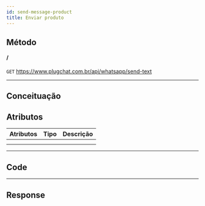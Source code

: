 ```yaml
---
id: send-message-product
title: Enviar produto
---
```


## Método

#### /

`GET` https://www.plugchat.com.br/api/whatsapp/send-text

---

## Conceituação

## Atributos

| Atributos | Tipo | Descrição |
| :-------- | :--: | :-------- |
|           |      |           |
|           |      |           |

---

## Code

---

## Response
